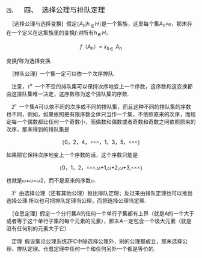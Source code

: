 <div class=Section1>
<p class=MsoNormal style='margin-left:36.0pt;text-indent:-36.0pt'><span
lang=EN-US>四、<span style='font:7.0pt "Times New Roman"'>&nbsp;&nbsp;&nbsp;&nbsp;&nbsp;&nbsp;&nbsp;
</span></span><span lang=ZH-CN style='font-size:14.0pt;font-family:宋体_GB2312'>四、</span><span
lang=EN-US style='font-size:7.0pt'>&nbsp;&nbsp;&nbsp; </span><span lang=ZH-CN
style='font-size:14.0pt;font-family:宋体_GB2312'>选择公理与排队定理</span></p>
<p class=MsoNormal><span lang=EN-US>&nbsp;&nbsp;&nbsp; [</span><span
lang=ZH-CN style='font-family:宋体_GB2312'>选择公理与选择变换</span><span lang=EN-US>] </span><span
lang=EN-US style='font-family:宋体_GB2312'>&nbsp;</span><span lang=ZH-CN
style='font-family:宋体_GB2312'>假定</span><span lang=EN-US style='font-family:
宋体_GB2312'>{</span><i><span lang=EN-US>A<sub>h</sub></span></i><span
lang=EN-US style='font-family:宋体_GB2312'>|</span><i><span lang=EN-US>h</span></i><i><sub><span
lang=EN-US style='font-family:宋体_GB2312'><img width=14 height=13
src="res/17e9d95da129bdd93c34fb6cc6aaaa52_5968_files/image002.gif" u1:shapes="_x0000_i1025"
align=absmiddle></span></sub><span lang=EN-US>H</span></i><span lang=EN-US
style='font-family:宋体_GB2312'>}</span><span lang=ZH-CN style='font-family:宋体_GB2312'>是一个集族，这里每个集</span><i><span
lang=EN-US>A<sub>h</sub></span></i><span lang=ZH-CN style='font-family:宋体_GB2312'>≠<i>φ</i>，那末存在一个定义在这集族里的变换</span><i><span
lang=EN-US>f</span></i><span lang=EN-US style='font-family:宋体_GB2312'>:</span><span
lang=ZH-CN style='font-family:宋体_GB2312'>对所有</span><i><span lang=EN-US>h</span></i><i><sub><span
lang=EN-US style='font-family:宋体_GB2312'><img width=13 height=13
src="res/17e9d95da129bdd93c34fb6cc6aaaa52_5968_files/image003.gif" u1:shapes="_x0000_i1026"
align=absmiddle></span></sub><span lang=EN-US>H</span></i><span lang=ZH-CN
style='font-family:宋体_GB2312'>，</span></p>
<p class=MsoNormal align=center style='text-align:center'><i><span lang=EN-US>f</span></i><span
lang=ZH-CN style='font-family:宋体_GB2312'>（</span><i><span lang=EN-US>A<sub>h</sub></span></i><span
lang=ZH-CN style='font-family:宋体_GB2312'>）</span><span lang=EN-US>=<i> x<sub>h</sub></i></span><i><sub><span
lang=EN-US style='font-family:宋体_GB2312'><img width=13 height=13
src="res/17e9d95da129bdd93c34fb6cc6aaaa52_5968_files/image004.gif" u1:shapes="_x0000_i1027"
align=absmiddle></span></sub><span lang=EN-US> A<sub>h</sub></span></i></p>
<p class=MsoNormal><span lang=ZH-CN style='font-family:宋体_GB2312'>变换</span><i><span
lang=EN-US>f</span></i><span lang=ZH-CN style='font-family:宋体_GB2312'>称为选择变换</span><span
lang=EN-US style='font-family:宋体_GB2312'>.</span></p>
<p class=MsoNormal><span lang=EN-US>&nbsp;&nbsp;&nbsp; [</span><span
lang=ZH-CN style='font-family:宋体_GB2312'>排队公理</span><span lang=EN-US>]</span><span
lang=EN-US style='font-family:宋体_GB2312'>&nbsp; </span><span lang=ZH-CN
style='font-family:宋体_GB2312'>一个集一定可以依一个次序排队</span><span lang=EN-US
style='font-family:宋体_GB2312'>.</span></p>
<p class=MsoNormal><span lang=EN-US style='font-family:宋体_GB2312'>&nbsp;&nbsp;&nbsp;
</span><span lang=ZH-CN style='font-family:宋体_GB2312'>注意，</span><span
lang=EN-US style='font-family:宋体_GB2312'>1<sup>o</sup>&nbsp; </span><span
lang=ZH-CN style='font-family:宋体_GB2312'>一个不空的排队集可以保持次序地变上一个序数，这序数和这变换都由这排队集唯一决定，这序数称为这个排队集的序数</span><span
lang=EN-US style='font-family:宋体_GB2312'>.</span></p>
<p class=MsoNormal><span lang=EN-US style='font-family:宋体_GB2312'>&nbsp;&nbsp;&nbsp;
2<sup>o</sup>&nbsp; </span><span lang=ZH-CN style='font-family:宋体_GB2312'>一个集</span><i><span
lang=EN-US>A</span></i><span lang=ZH-CN style='font-family:宋体_GB2312'>可以依不同的次序成不同的排队集，而且这种不同的排队集的序数也不同，例如，如果依照把有限序数全体只当作一个集，不依照原来的次序，而规定每一个偶数都比任何一个奇数小，而偶数和偶数或者奇数和奇数之间依照原来的次序，那末得到的排队集是</span></p>
<p class=MsoNormal align=center style='text-align:center'><span lang=EN-US
style='font-family:宋体_GB2312'>{</span><span lang=EN-US>0</span><span
lang=ZH-CN style='font-family:宋体_GB2312'>，</span><span lang=EN-US>2</span><span
lang=ZH-CN style='font-family:宋体_GB2312'>，</span><span lang=EN-US>4</span><span
lang=ZH-CN style='font-family:宋体_GB2312'>，</span><span lang=EN-US
style='font-family:Symbol'>×××</span><span lang=ZH-CN style='font-family:宋体_GB2312'>，</span><span
lang=EN-US>1</span><span lang=ZH-CN style='font-family:宋体_GB2312'>，</span><span
lang=EN-US>3</span><span lang=ZH-CN style='font-family:宋体_GB2312'>，</span><span
lang=EN-US>5</span><span lang=ZH-CN style='font-family:宋体_GB2312'>，</span><span
lang=EN-US style='font-family:Symbol'>×××</span><span lang=EN-US
style='font-family:宋体_GB2312'>}</span></p>
<p class=MsoNormal><span lang=ZH-CN style='font-family:宋体_GB2312'>如果把它保持次序地变上一个序数的话，这个序数只能是</span></p>
<p class=MsoNormal align=center style='text-align:center'><span lang=EN-US
style='font-family:宋体_GB2312'>{</span><span lang=EN-US>0</span><span
lang=ZH-CN style='font-family:宋体_GB2312'>，</span><span lang=EN-US>1</span><span
lang=ZH-CN style='font-family:宋体_GB2312'>，</span><span lang=EN-US>2</span><span
lang=ZH-CN style='font-family:宋体_GB2312'>，</span><span lang=EN-US
style='font-family:Symbol'>×××</span><span lang=EN-US style='font-family:宋体_GB2312'>,</span><i><span
lang=ZH-CN style='font-family:宋体_GB2312'>ω</span></i><span lang=EN-US>+1,</span><i><span
lang=ZH-CN style='font-family:宋体_GB2312'>ω</span></i><span lang=EN-US>+2,</span><i><span
lang=ZH-CN style='font-family:宋体_GB2312'>ω</span></i><span lang=EN-US>+3,</span><span
lang=EN-US style='font-family:Symbol'>×××</span><span lang=EN-US
style='font-family:宋体_GB2312'>}</span></p>
<p class=MsoNormal><span lang=ZH-CN style='font-family:宋体_GB2312'>也就是<i>ω</i></span><span
lang=EN-US>+</span><i><span lang=ZH-CN style='font-family:宋体_GB2312'>ω</span></i><span
lang=EN-US>=</span><i><span lang=ZH-CN style='font-family:宋体_GB2312'>ω</span></i><span
lang=EN-US>2</span><span lang=ZH-CN style='font-family:宋体_GB2312'>，而不是原来的序数<i>ω</i></span><span
lang=EN-US style='font-family:宋体_GB2312'>.</span></p>
<p class=MsoNormal><span lang=EN-US style='font-family:宋体_GB2312'>&nbsp;&nbsp;&nbsp;
3<sup>o</sup>&nbsp; </span><span lang=ZH-CN style='font-family:宋体_GB2312'>由选择公理（还有其他公理）推出排队定理；反过来由排队定理也可以推出选择公理</span><span
lang=EN-US style='font-family:宋体_GB2312'>.</span><span lang=ZH-CN
style='font-family:宋体_GB2312'>所以也可把排队定理当公理，而把选择公理当定理</span><span lang=EN-US
style='font-family:宋体_GB2312'>.</span></p>
<p class=MsoNormal><span lang=EN-US>&nbsp;&nbsp;&nbsp; [</span><span
lang=ZH-CN style='font-family:宋体_GB2312'>仓恩定理</span><span lang=EN-US>]</span><span
lang=EN-US style='font-family:宋体_GB2312'>&nbsp; </span><span lang=ZH-CN
style='font-family:宋体_GB2312'>假定一个分行集</span><i><span lang=EN-US>A</span></i><span
lang=ZH-CN style='font-family:宋体_GB2312'>的任何一个单行子集都有上界（就是</span><i><span
lang=EN-US>A</span></i><span lang=ZH-CN style='font-family:宋体_GB2312'>的一个大于或者等于这个单行子集的每个元素的元素），那末</span><i><span
lang=EN-US>A</span></i><span lang=ZH-CN style='font-family:宋体_GB2312'>一定包含一个极大元素（就是没有任何别的元素大于它）</span><span
lang=EN-US style='font-family:宋体_GB2312'>.</span></p>
<p class=MsoNormal><span lang=EN-US style='font-family:宋体_GB2312'>&nbsp;&nbsp;&nbsp;
</span><span lang=ZH-CN style='font-family:宋体_GB2312'>定理</span><span
lang=EN-US style='font-family:宋体_GB2312'>&nbsp; </span><span lang=ZH-CN
style='font-family:宋体_GB2312'>假设集论公理系统</span><span lang=EN-US>ZFC</span><span
lang=ZH-CN style='font-family:宋体_GB2312'>中除选择公理外，别的公理都成立，那末选择公理、排队定理、仓恩定理中任何一个和任何另外一个都是等价的</span><span
lang=EN-US style='font-family:宋体_GB2312'>.</span></p>
</div>